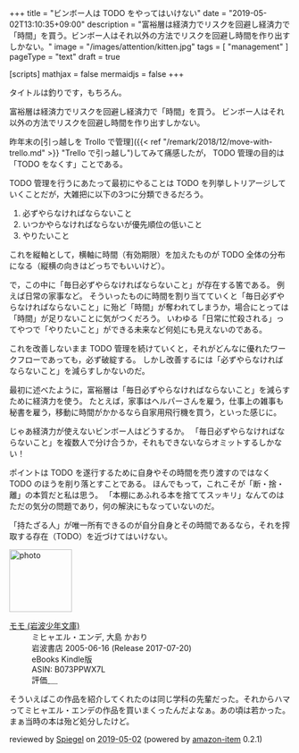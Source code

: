 +++
title = "ビンボー人は TODO をやってはいけない"
date =  "2019-05-02T13:10:35+09:00"
description = "富裕層は経済力でリスクを回避し経済力で「時間」を買う。ビンボー人はそれ以外の方法でリスクを回避し時間を作り出すしかない。"
image = "/images/attention/kitten.jpg"
tags = [ "management" ]
pageType = "text"
draft = true

[scripts]
  mathjax = false
  mermaidjs = false
+++

タイトルは釣りです，もちろん。

富裕層は経済力でリスクを回避し経済力で「時間」を買う。
ビンボー人はそれ以外の方法でリスクを回避し時間を作り出すしかない。

昨年末の[引っ越しを Trollo で管理]({{< ref "/remark/2018/12/move-with-trello.md" >}} "Trello で引っ越し")してみて痛感したが， TODO 管理の目的は「TODO をなくす」ことである。

TODO 管理を行うにあたって最初にやることは TODO を列挙しトリアージしていくことだが，大雑把に以下の3つに分類できるだろう。

1. 必ずやらなければならないこと
2. いつかやらなければならないが優先順位の低いこと
3. やりたいこと

これを縦軸として，横軸に時間（有効期限）を加えたものが TODO 全体の分布になる（縦横の向きはどっちでもいいけど）。

で，この中に「毎日必ずやらなければならないこと」が存在する筈である。
例えば日常の家事など。
そういったものに時間を割り当てていくと「毎日必ずやらなければならないこと」に殆ど「時間」が奪われてしまうか，場合にとっては「時間」が足りないことに気がつくだろう。
いわゆる「日常に忙殺される」ってやつで「やりたいこと」ができる未来など何処にも見えないのである。

これを改善しないまま TODO 管理を続けていくと，それがどんなに優れたワークフローであっても，必ず破綻する。
しかし改善するには「必ずやらなければならないこと」を減らすしかないのだ。

最初に述べたように，富裕層は「毎日必ずやらなければならないこと」を減らすために経済力を使う。
たとえば，家事はヘルパーさんを雇う，仕事上の雑事も秘書を雇う，移動に時間がかかるなら自家用飛行機を買う，といった感じに。

じゃあ経済力が使えないビンボー人はどうするか。
「毎日必ずやらなければならないこと」を複数人で分け合うか，それもできないならオミットするしかない！

ポイントは TODO を遂行するために自身やその時間を売り渡すのではなく TODO のほうを削り落とすことである。
ほんでもって，これこそが「断・捨・離」の本質だと私は思う。
「本棚にあふれる本を捨ててスッキリ」なんてのはただの気分の問題であり，何の解決にもなっていないのだ。

「持たざる人」が唯一所有できるのが自分自身とその時間であるなら，それを搾取する存在（TODO）を近づけてはいけない。

<div class="hreview">
  <div class="photo"><a class="item url" href="https://www.amazon.co.jp/%E3%83%A2%E3%83%A2-%E5%B2%A9%E6%B3%A2%E5%B0%91%E5%B9%B4%E6%96%87%E5%BA%AB-%E3%83%9F%E3%83%92%E3%83%A3%E3%82%A8%E3%83%AB%E3%83%BB%E3%82%A8%E3%83%B3%E3%83%87-ebook/dp/B073PPWX7L?SubscriptionId=AKIAJYVUJ3DMTLAECTHA&tag=baldandersinf-22&linkCode=xm2&camp=2025&creative=165953&creativeASIN=B073PPWX7L"><img src="https://images-fe.ssl-images-amazon.com/images/I/51y5V0dPX1L._SL160_.jpg" width="112" alt="photo"></a></div>
  <dl class="fn">
    <dt><a href="https://www.amazon.co.jp/%E3%83%A2%E3%83%A2-%E5%B2%A9%E6%B3%A2%E5%B0%91%E5%B9%B4%E6%96%87%E5%BA%AB-%E3%83%9F%E3%83%92%E3%83%A3%E3%82%A8%E3%83%AB%E3%83%BB%E3%82%A8%E3%83%B3%E3%83%87-ebook/dp/B073PPWX7L?SubscriptionId=AKIAJYVUJ3DMTLAECTHA&tag=baldandersinf-22&linkCode=xm2&camp=2025&creative=165953&creativeASIN=B073PPWX7L">モモ (岩波少年文庫)</a></dt>
	<dd>ミヒャエル・エンデ, 大島 かおり</dd>
    <dd>岩波書店 2005-06-16 (Release 2017-07-20)</dd>
    <dd>eBooks Kindle版</dd>
    <dd>ASIN: B073PPWX7L</dd>
    <dd>評価<abbr class="rating fa-sm" title="4">&nbsp;<i class="fas fa-star"></i>&nbsp;<i class="fas fa-star"></i>&nbsp;<i class="fas fa-star"></i>&nbsp;<i class="fas fa-star"></i>&nbsp;<i class="far fa-star"></i></abbr></dd>
  </dl>
  <p class="description">そういえばこの作品を紹介してくれたのは同じ学科の先輩だった。それからハマってミヒャエル・エンデの作品を買いまくったんだよなぁ。あの頃は若かった。まぁ当時の本は殆ど処分したけど。</p>
  <p class="powered-by" >reviewed by <a href='#maker' class='reviewer'>Spiegel</a> on <abbr class="dtreviewed" title="2019-05-02">2019-05-02</abbr> (powered by <a href="https://github.com/spiegel-im-spiegel/amazon-item" >amazon-item</a> 0.2.1)</p>
</div>
